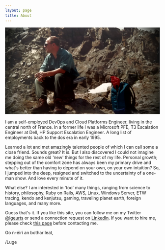 ```yaml
---
layout: page
title: About
---
```


![KNAV Austria](/assets/C2ADV01.jpg)

I am a self-employed DevOps and Cloud Platforms Engineer, living in the central north of France.
In a former life I was a Microsoft PFE, T3 Escalation Engineer at Dell, HP Support Escalation Engineer. A long list of employments back to the dos era in early 1995.

Learned a lot and met amazingly talented people  of which I can call some a close friend. Sounds great? It is. But I also discovered I could not imagine me doing the same old 'new' things for the rest of my life. Personal growth; stepping out of the comfort zone has always been my primary drive and what's better than having to depend on your own, on your own intuition? So, I jumped into the deep, resigned and switched to the uncertainty of a one-man show. And love every minute of it.

What else? I am interested in 'too' many things, ranging from science to history, philosophy, Ruby on Rails, AWS, Linux, Windows Server, ETW tracing, kendo and kenjutsu, gaming, traveling planet earth, foreign languages, and many more.

Guess that's it. If you like this site, you can follow me on my Twitter [@lgeurts](https://twitter.com/lgeurts) or send a connection request on [LinkedIn](https://www.linkedin.com/in/lucgeurts). If you want to hire me, please check [this page](https://github.com/lgeurts/Resume/blob/master/Moderncv%20Resume%20Luc%20Geurts%20%28US%29.pdf) before contacting me. 

Go n-éirí an bothar leat,

/Luge
